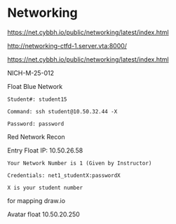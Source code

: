 # Networking
  https://net.cybbh.io/public/networking/latest/index.html
  
  http://networking-ctfd-1.server.vta:8000/

  https://net.cybbh.io/public/networking/latest/index.html


  
  NICH-M-25-012
  
Float
  Blue Network

    Student#: student15

    Command: ssh student@10.50.32.44 -X

    Password: password
Red Network Recon

Entry Float IP: 10.50.26.58

    Your Network Number is 1 (Given by Instructor)

    Credentials: net1_studentX:passwordX

    X is your student number

for mapping 
  draw.io

Avatar float
10.50.20.250
